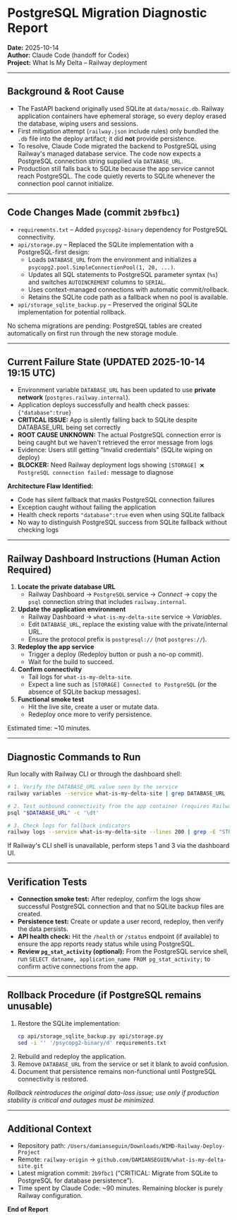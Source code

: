 # PostgreSQL Migration Diagnostic Report

**Date:** 2025-10-14  
**Author:** Claude Code (handoff for Codex)  
**Project:** What Is My Delta – Railway deployment

---

## Background & Root Cause

- The FastAPI backend originally used SQLite at `data/mosaic.db`. Railway application containers have ephemeral storage, so every deploy erased the database, wiping users and sessions.  
- First mitigation attempt (`railway.json` include rules) only bundled the `.db` file into the deploy artifact; it did **not** provide persistence.  
- To resolve, Claude Code migrated the backend to PostgreSQL using Railway's managed database service. The code now expects a PostgreSQL connection string supplied via `DATABASE_URL`.  
- Production still falls back to SQLite because the app service cannot reach PostgreSQL. The code quietly reverts to SQLite whenever the connection pool cannot initialize.

---

## Code Changes Made (commit `2b9fbc1`)

- `requirements.txt` – Added `psycopg2-binary` dependency for PostgreSQL connectivity.  
- `api/storage.py` – Replaced the SQLite implementation with a PostgreSQL-first design:
  - Loads `DATABASE_URL` from the environment and initializes a `psycopg2.pool.SimpleConnectionPool(1, 20, ...)`.  
  - Updates all SQL statements to PostgreSQL parameter syntax (`%s`) and switches `AUTOINCREMENT` columns to `SERIAL`.  
  - Uses context-managed connections with automatic commit/rollback.  
  - Retains the SQLite code path as a fallback when no pool is available.  
- `api/storage_sqlite_backup.py` – Preserved the original SQLite implementation for potential rollback.

No schema migrations are pending: PostgreSQL tables are created automatically on first run through the new storage module.

---

## Current Failure State (UPDATED 2025-10-14 19:15 UTC)

- Environment variable `DATABASE_URL` has been updated to use **private network** (`postgres.railway.internal`).
- Application deploys successfully and health check passes: `{"database":true}`
- **CRITICAL ISSUE:** App is silently falling back to SQLite despite DATABASE_URL being set correctly
- **ROOT CAUSE UNKNOWN:** The actual PostgreSQL connection error is being caught but we haven't retrieved the error message from logs
- Evidence: Users still getting "Invalid credentials" (SQLite wiping on deploy)
- **BLOCKER:** Need Railway deployment logs showing `[STORAGE] ❌ PostgreSQL connection failed:` message to diagnose

**Architecture Flaw Identified:**
- Code has silent fallback that masks PostgreSQL connection failures
- Exception caught without failing the application
- Health check reports `"database":true` even when using SQLite fallback
- No way to distinguish PostgreSQL success from SQLite fallback without checking logs

---

## Railway Dashboard Instructions (Human Action Required)

1. **Locate the private database URL**  
   - Railway Dashboard → `PostgreSQL` service → *Connect* → copy the `psql` connection string that includes `railway.internal`.  
2. **Update the application environment**  
   - Railway Dashboard → `what-is-my-delta-site` service → *Variables*.  
   - Edit `DATABASE_URL`, replace the existing value with the private/internal URL.  
   - Ensure the protocol prefix is `postgresql://` (not `postgres://`).  
3. **Redeploy the app service**  
   - Trigger a deploy (Redeploy button or push a no-op commit).  
   - Wait for the build to succeed.  
4. **Confirm connectivity**  
   - Tail logs for `what-is-my-delta-site`.  
   - Expect a line such as `[STORAGE] Connected to PostgreSQL` (or the absence of SQLite backup messages).  
5. **Functional smoke test**  
   - Hit the live site, create a user or mutate data.  
   - Redeploy once more to verify persistence.

Estimated time: ~10 minutes.

---

## Diagnostic Commands to Run

Run locally with Railway CLI or through the dashboard shell:

```bash
# 1. Verify the DATABASE_URL value seen by the service
railway variables --service what-is-my-delta-site | grep DATABASE_URL

# 2. Test outbound connectivity from the app container (requires Railway shell)
psql "$DATABASE_URL" -c '\dt'

# 3. Check logs for fallback indicators
railway logs --service what-is-my-delta-site --lines 200 | grep -E "STORAGE|mosaic.db"
```

If Railway's CLI shell is unavailable, perform steps 1 and 3 via the dashboard UI.

---

## Verification Tests

- **Connection smoke test:** After redeploy, confirm the logs show successful PostgreSQL connection and that no SQLite backup files are created.  
- **Persistence test:** Create or update a user record, redeploy, then verify the data persists.  
- **API health check:** Hit the `/health` or `/status` endpoint (if available) to ensure the app reports ready status while using PostgreSQL.  
- **Review `pg_stat_activity` (optional):** From the PostgreSQL service shell, run `SELECT datname, application_name FROM pg_stat_activity;` to confirm active connections from the app.

---

## Rollback Procedure (if PostgreSQL remains unusable)

1. Restore the SQLite implementation:
   ```bash
   cp api/storage_sqlite_backup.py api/storage.py
   sed -i '' '/psycopg2-binary/d' requirements.txt
   ```
2. Rebuild and redeploy the application.  
3. Remove `DATABASE_URL` from the service or set it blank to avoid confusion.  
4. Document that persistence remains non-functional until PostgreSQL connectivity is restored.

*Rollback reintroduces the original data-loss issue; use only if production stability is critical and outages must be minimized.*

---

## Additional Context

- Repository path: `/Users/damianseguin/Downloads/WIMD-Railway-Deploy-Project`  
- Remote: `railway-origin` → `github.com/DAMIANSEGUIN/what-is-my-delta-site.git`  
- Latest migration commit: `2b9fbc1` (“CRITICAL: Migrate from SQLite to PostgreSQL for database persistence”).  
- Time spent by Claude Code: ~90 minutes. Remaining blocker is purely Railway configuration.

**End of Report**
